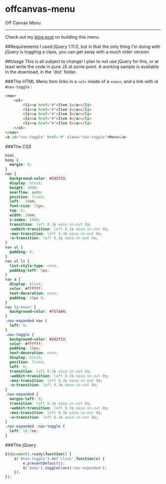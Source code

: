 offcanvas-menu
==============

Off Canvas Menu
___
Check out my [blog post](http://markrabey.com/2014/04/13/off-canvas-navigation/) on building this menu.

##Requirements
I used jQuery 1.11.0, but in that the only thing I'm doing with jQuery is toggling a class, you can get away with a _much_ older version.

##Usage
This is all subject to change! I plan to not use jQuery for this, or at least write the code in pure JS at some point.
A working sample is available in the download, in the 'dist' folder.

###The HTML
Menu Item links in a `<ul>` inside of a `<nav>`, and a link with id `#nav-toggle` :
```html
<nav>
	<ul>
		<li><a href="#">Item 1</a></li>
		<li><a href="#">Item 2</a></li>
		<li><a href="#">Item 3</a></li>
		<li><a href="#">Item 4</a></li>
		<li><a href="#">Item 5</a></li>
	</ul>
</nav>
<a id="nav-toggle" href="#" class="nav-toggle">Menu</a>
```
###The CSS
```css
html,
body {
  margin: 0;
}
nav {
  background-color: #2d2f33;
  display: block;
  height: 100%;
  overflow: auto;
  position: fixed;
  left: -20em;
  font-size: 15px;
  top: 0;
  width: 20em;
  z-index: 2000;
  transition: left 0.3s ease-in-out 0s;
  -webkit-transition: left 0.3s ease-in-out 0s;
  -moz-transition: left 0.3s ease-in-out 0s;
  -o-transition: left 0.3s ease-in-out 0s;
}
nav ul {
  padding: 0;
}
nav ul li {
  list-style-type: none;
  padding-left: 5px;
}
nav a {
  display: block;
  color: #ffffff;
  text-decoration: none;
  padding: 10px 0;
}
nav li:hover {
  background-color: #757a84;
}
.nav-expanded nav {
  left: 0;
}
.nav-toggle {
  background-color: #2d2f33;
  color: #ffffff;
  padding: 10px;
  text-decoration: none;
  display: block;
  position: fixed;
  left: 0;
  transition: left 0.3s ease-in-out 0s;
  -webkit-transition: left 0.3s ease-in-out 0s;
  -moz-transition: left 0.3s ease-in-out 0s;
  -o-transition: left 0.3s ease-in-out 0s;
}
.nav-expanded {
  margin-left: 0;
  transition: left 0.3s ease-in-out 0s;
  -webkit-transition: left 0.3s ease-in-out 0s;
  -moz-transition: left 0.3s ease-in-out 0s;
  -o-transition: left 0.3s ease-in-out 0s;
}
.nav-expanded .nav-toggle {
  left: 18.7em;
}
```
###The jQuery
```javascript
$(document).ready(function() {
	$('#nav-toggle').on('click',function(e) {
		e.preventDefault();
		$('body').toggleClass('nav-expanded');
	});
});
```
